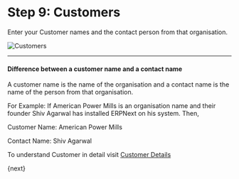 <!-- add-breadcrumbs -->
# Step 9: Customers

Enter your Customer names and the contact person from that organisation.


<img alt="Customers" class="screenshot" src="/docs/assets/img/setup-wizard/step-8.png">

---

#### Difference between a customer name and a contact name

A customer name is the name of the organisation and a contact name is the name of the person from that organisation.

For Example: If American Power Mills is an organisation name and their founder Shiv Agarwal has installed ERPNext on his system. Then,

Customer Name: American Power Mills

Contact Name:  Shiv Agarwal

To understand Customer in detail visit [Customer Details](/docs/user/manual/en/CRM/customer.html)

{next}
